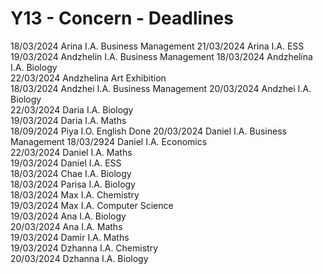 # Y13 - Concern - Deadlines

18/03/2024 Arina       I.A. Business Management
21/03/2024 Arina       I.A. ESS                
19/03/2024 Andzhelin   I.A. Business Management
18/03/2024 Andzhelina  I.A. Biology            
22/03/2024 Andzhelina  Art Exhibition          
18/03/2024 Andzhei     I.A. Business Management
20/03/2024 Andzhei     I.A. Biology            
22/03/2024 Daria       I.A. Biology            
19/03/2024 Daria       I.A. Maths              
18/09/2024 Piya        I.O. English             Done
20/03/2024 Daniel      I.A. Business Management
18/03/2924 Daniel      I.A. Economics          
22/03/2024 Daniel      I.A. Maths              
19/03/2024 Daniel      I.A. ESS                
18/03/2024 Chae        I.A. Biology            
18/03/2024 Parisa      I.A. Biology            
18/03/2024 Max         I.A. Chemistry          
19/03/2024 Max         I.A. Computer Science   
19/03/2024 Ana         I.A. Biology            
20/03/2024 Ana         I.A. Maths              
19/03/2024 Damir       I.A. Maths              
19/03/2024 Dzhanna     I.A. Chemistry          
20/03/2024 Dzhanna     I.A. Biology            

